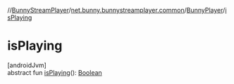 //[BunnyStreamPlayer](../../../index.md)/[net.bunny.bunnystreamplayer.common](../index.md)/[BunnyPlayer](index.md)/[isPlaying](is-playing.md)

# isPlaying

[androidJvm]\
abstract fun [isPlaying](is-playing.md)(): [Boolean](https://kotlinlang.org/api/core/kotlin-stdlib/kotlin/-boolean/index.html)
